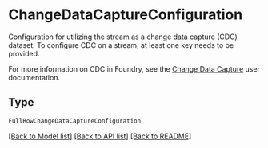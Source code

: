 # ChangeDataCaptureConfiguration

Configuration for utilizing the stream as a change data capture (CDC) dataset. To configure CDC on a stream, at
least one key needs to be provided.

For more information on CDC in
Foundry, see the [Change Data Capture](/docs/foundry/data-integration/change-data-capture/) user documentation.


## Type
```python
FullRowChangeDataCaptureConfiguration
```


[[Back to Model list]](../../../../README.md#models-v2-link) [[Back to API list]](../../../../README.md#apis-v2-link) [[Back to README]](../../../../README.md)
